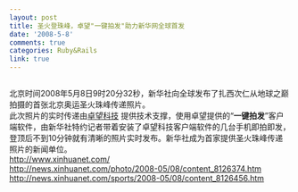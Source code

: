 ```yaml
---
layout: post
title: 圣火登珠峰，卓望"一键拍发"助力新华网全球首发
date: '2008-5-8'
comments: true
categories: Ruby&Rails
link: true
---
```

<p><img alt="" src="http://news.xinhuanet.com/sports/2008-05/08/xin_5520505080925468099555.jpg" /></p>
<p>北京时间2008年5月8日9时20分32秒，新华社向全球发布了扎西次仁从地球之巅拍摄的首张北京奥运圣火珠峰传递照片。<br />
此次照片的实时传递由<a href="http://www.aspire-tech.com/">卓望科技</a> 提供技术支撑，使用卓望提供的&ldquo;<strong>一键拍发</strong>&rdquo;客户端软件，由新华社特约记者带着安装了卓望科技客户端软件的几台手机即拍即发，登顶后不到10分钟就有清晰的照片实时发布。新华社成为首家提供圣火珠峰传递照片的新闻单位。 <br />
<a href="http://news.xinhuanet.com/sports/2008-05/08/content_8126456.htm">http://www.xinhuanet.com/<br />
http://news.xinhuanet.com/photo/2008-05/08/content_8126374.htm<br />
http://news.xinhuanet.com/sports/2008-05/08/content_8126456.htm</a></p>

